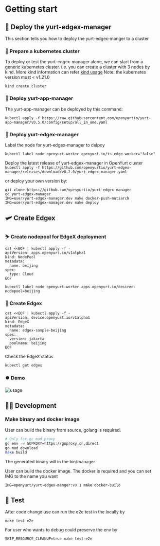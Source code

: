 # Getting start

## 🚀 Deploy the yurt-edgex-manager
This section tells you how to deploy the yurt-edgex-manger to a cluster

### 👟 Prepare a kubernetes cluster
To deploy or test the yurt-edgex-manager alone, we can start from a generic kubernetes cluster. i.e. you can create a cluster with 3 nodes by kind. More kind information can refer [kind usage](https://kind.sigs.k8s.io/)
Note: the kubernetes version must < v1.21.0
```
kind create cluster
```

### 👞 Deploy yurt-app-manager
The yurt-app-manager can be deployed by this command:

`kubectl apply -f https://raw.githubusercontent.com/openyurtio/yurt-app-manager/v0.5.0/config/setup/all_in_one.yaml`

### 🏃 Deploy yurt-edgex-manager
Label the node for yurt-edgex-manager to delpoy
```
kubectl label node openyurt-worker openyurt.io/is-edge-worker="false"
```

Deploy the latest release of yurt-edgex-manager in OpenYurt cluster
`kubectl apply -f https://github.com/openyurtio/yurt-edgex-manager/releases/download/v0.2.0/yurt-edgex-manager.yaml`

or deploy your own version by:
```
git clone https://github.com/openyurtio/yurt-edgex-manager
cd yurt-edgex-manager
IMG=user/yurt-edgex-manager:dev make docker-push-mutiarch
IMG=user/yurt-edgex-manager:dev make deploy
```

## 🛩️ Create Edgex
### ⛷️ Create nodepool for EdgeX deployment
```
cat <<EOF | kubectl apply -f -
apiVersion: apps.openyurt.io/v1alpha1
kind: NodePool
metadata:
  name: beijing
spec:
  type: Cloud
EOF

kubectl label node openyurt-worker apps.openyurt.io/desired-nodepool=beijing
```

### 🚢 Create Edgex
```
cat <<EOF | kubectl apply -f -
apiVersion: device.openyurt.io/v1alpha1
kind: EdgeX
metadata:
  name: edgex-sample-beijing
spec:
  version: jakarta
  poolname: beijing
EOF
```
Check the EdgeX status
```
kubectl get edgex
```

### ⏺️ Demo

![usage](usage.svg)

## 👩‍💻 Development
### Make binary and docker image
User can build the binary from source, golang is required.
```bash
# Only for go mod proxy
go env -w GOPROXY=https://goproxy.cn,direct
go mod download
make build
```
The generated binary will in the bin/manager

User can build the docker image. The docker is required and you can set IMG to the name you want

`IMG=openyurt/yurt-edgex-manger:v0.1 make docker-build`

## 🧪 Test
After code change use can run the e2e test in the locally by
```
make test-e2e
```

For user who wants to debug could preserve the env by
```
SKIP_RESOURCE_CLEANUP=true make test-e2e
```